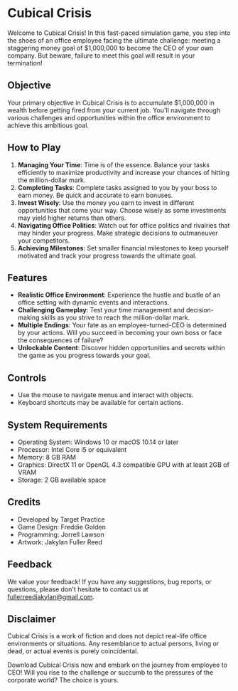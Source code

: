 # Cubical Crisis

Welcome to Cubical Crisis! In this fast-paced simulation game, you step into the shoes of an office employee facing the ultimate challenge: meeting a staggering money goal of $1,000,000 to become the CEO of your own company. But beware, failure to meet this goal will result in your termination!

## Objective
Your primary objective in Cubical Crisis is to accumulate $1,000,000 in wealth before getting fired from your current job. You'll navigate through various challenges and opportunities within the office environment to achieve this ambitious goal.

## How to Play
1. **Managing Your Time**: Time is of the essence. Balance your tasks efficiently to maximize productivity and increase your chances of hitting the million-dollar mark.
2. **Completing Tasks**: Complete tasks assigned to you by your boss to earn money. Be quick and accurate to earn bonuses.
3. **Invest Wisely**: Use the money you earn to invest in different opportunities that come your way. Choose wisely as some investments may yield higher returns than others.
4. **Navigating Office Politics**: Watch out for office politics and rivalries that may hinder your progress. Make strategic decisions to outmaneuver your competitors.
5. **Achieving Milestones**: Set smaller financial milestones to keep yourself motivated and track your progress towards the ultimate goal.

## Features
- **Realistic Office Environment**: Experience the hustle and bustle of an office setting with dynamic events and interactions.
- **Challenging Gameplay**: Test your time management and decision-making skills as you strive to reach the million-dollar mark.
- **Multiple Endings**: Your fate as an employee-turned-CEO is determined by your actions. Will you succeed in becoming your own boss or face the consequences of failure?
- **Unlockable Content**: Discover hidden opportunities and secrets within the game as you progress towards your goal.

## Controls
- Use the mouse to navigate menus and interact with objects.
- Keyboard shortcuts may be available for certain actions.

## System Requirements
- Operating System: Windows 10 or macOS 10.14 or later
- Processor: Intel Core i5 or equivalent
- Memory: 8 GB RAM
- Graphics: DirectX 11 or OpenGL 4.3 compatible GPU with at least 2GB of VRAM
- Storage: 2 GB available space

## Credits
- Developed by Target Practice
- Game Design: Freddie Golden
- Programming: Jorrell Lawson
- Artwork: Jakylan Fuller Reed

## Feedback
We value your feedback! If you have any suggestions, bug reports, or questions, please don't hesitate to contact us at fullerreedjakylan@gmail.com.

## Disclaimer
Cubical Crisis is a work of fiction and does not depict real-life office environments or situations. Any resemblance to actual persons, living or dead, or actual events is purely coincidental.

Download Cubical Crisis now and embark on the journey from employee to CEO! Will you rise to the challenge or succumb to the pressures of the corporate world? The choice is yours.
